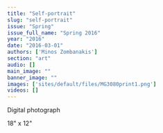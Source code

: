 ```yaml
---
title: "Self-portrait"
slug: "self-portrait"
issue: "Spring"
issue_full_name: "Spring 2016"
year: "2016"
date: "2016-03-01"
authors: ['Minos Zombanakis']
section: "art"
audio: []
main_image: ""
banner_image: ""
images: ['sites/default/files/MG3080print1.png']
videos: []
---
```

Digital photograph

 18" x 12"

